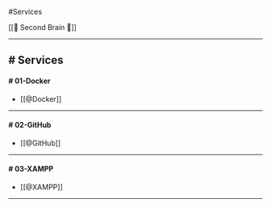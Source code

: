 #Services

[[🧠 Second Brain 🧠]]

---
## # Services

#### # 01-Docker

- [[@Docker]]
---
#### # 02-GitHub

- [[@GitHub]]
---
#### # 03-XAMPP

- [[@XAMPP]]
---
